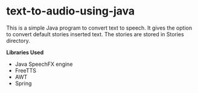 # text-to-audio-using-java

This is a simple Java program to convert text to speech.
It gives the option to convert default stories inserted text. The stories are stored in Stories directory.

**Libraries Used**
- Java SpeechFX engine 
- FreeTTS
- AWT
- Spring 


